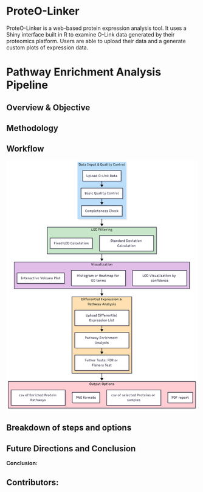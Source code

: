 # ProteO-Linker
ProteO-Linker is a web-based protein expression analysis tool. It uses a Shiny interface built in R to examine O-Link data generated by their proteomics platform. Users are able to upload their data and a generate custom plots of expression data.


# Pathway Enrichment Analysis Pipeline

## Overview & Objective
## Methodology

## Workflow
![Flowchart](Diagram_color_v3.png)

## Breakdown of steps and options

## Future Directions and Conclusion

**Conclusion:**

## Contributors: 
